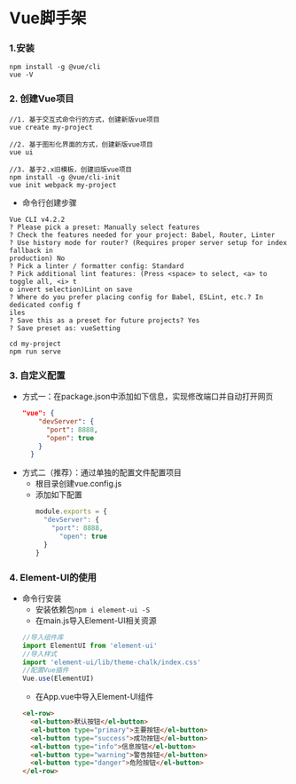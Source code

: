 # Vue脚手架

### 1.安装

```shell
npm install -g @vue/cli
vue -V
```

### 2. 创建Vue项目

```shell
//1. 基于交互式命令行的方式，创建新版vue项目
vue create my-project

//2. 基于图形化界面的方式，创建新版vue项目
vue ui

//3. 基于2.x旧模板，创建旧版vue项目
npm install -g @vue/cli-init
vue init webpack my-project
```
* 命令行创建步骤
```shell
Vue CLI v4.2.2
? Please pick a preset: Manually select features
? Check the features needed for your project: Babel, Router, Linter
? Use history mode for router? (Requires proper server setup for index fallback in
production) No
? Pick a linter / formatter config: Standard
? Pick additional lint features: (Press <space> to select, <a> to toggle all, <i> t
o invert selection)Lint on save
? Where do you prefer placing config for Babel, ESLint, etc.? In dedicated config f
iles
? Save this as a preset for future projects? Yes
? Save preset as: vueSetting

cd my-project
npm run serve
```

### 3. 自定义配置
* 方式一：在package.json中添加如下信息，实现修改端口并自动打开网页
    ```json
    "vue": {
        "devServer": {
          "port": 8888,
          "open": true
        }
      }
    ```
* 方式二（推荐）：通过单独的配置文件配置项目
    * 根目录创建vue.config.js
    * 添加如下配置
        ```javascript
        module.exports = {
          "devServer": {
            "port": 8888,
              "open": true
          }
        }
        ```
### 4. Element-UI的使用
* 命令行安装
    * 安装依赖包```npm i element-ui -S```
    * 在main.js导入Element-UI相关资源
    ```javascript
    //导入组件库
    import ElementUI from 'element-ui'
    //导入样式
    import 'element-ui/lib/theme-chalk/index.css'
    //配置Vue插件
    Vue.use(ElementUI)
    ```
    * 在App.vue中导入Element-UI组件
    ```html
    <el-row>
      <el-button>默认按钮</el-button>
      <el-button type="primary">主要按钮</el-button>
      <el-button type="success">成功按钮</el-button>
      <el-button type="info">信息按钮</el-button>
      <el-button type="warning">警告按钮</el-button>
      <el-button type="danger">危险按钮</el-button>
    </el-row>
    ```
